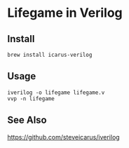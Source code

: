 # Lifegame in Verilog

## Install

```
brew install icarus-verilog
```

## Usage

```
iverilog -o lifegame lifegame.v
vvp -n lifegame
```

## See Also

https://github.com/steveicarus/iverilog
